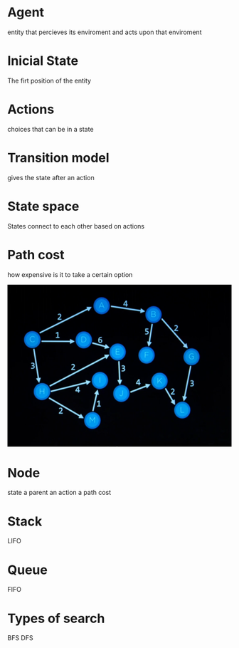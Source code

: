 # Agent

entity that percieves its enviroment and acts upon that enviroment

# Inicial State

The firt position of the entity

# Actions

choices that can be in a state

# Transition model

gives the state after an action

# State space

States connect to each other based on actions

# Path cost

how expensive is it to take a certain option

![alt text](image.png)

# Node

state
a parent
an action
a path cost

# Stack

LIFO

# Queue

FIFO

# Types of search

BFS
DFS
